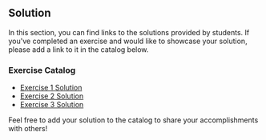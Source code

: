 ## Solution
In this section, you can find links to the solutions provided by students. If you've completed an exercise and would like to showcase your solution, please add a link to it in the catalog below.

### Exercise Catalog
- [Exercise 1 Solution](https://github.com/Gabriellavoura/material-apoio-tot/tree/main/Solutions/Lucas/ex_1)
- [Exercise 2 Solution](https://github.com/Gabriellavoura/material-apoio-tot/tree/main/Solutions/Nairo/exercise-1)
- [Exercise 3 Solution](https://github.com/Gabriellavoura/material-apoio-tot/tree/main/Solutions/exercicio01_marzani)

Feel free to add your solution to the catalog to share your accomplishments with others!
